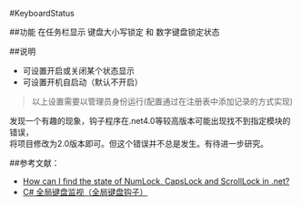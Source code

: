 #KeyboardStatus 

##功能
在任务栏显示 键盘大小写锁定 和 数字键盘锁定状态

##说明
* 可设置开启或关闭某个状态显示
* 可设置开机自启动（默认不开启）  

>以上设置需要以管理员身份运行(配置通过在注册表中添加记录的方式实现)    

发现一个有趣的现象，钩子程序在.net4.0等较高版本可能出现找不到指定模块的错误，  
将项目修改为2.0版本即可。但这个错误并不总是发生。有待进一步研究。  

##参考文献：
* [How can I find the state of NumLock, CapsLock and ScrollLock in .net?](http://stackoverflow.com/questions/577411/how-can-i-find-the-state-of-numlock-capslock-and-scrolllock-in-net)  
* [C# 全局键盘监视（全局键盘钩子）](http://www.wxzzz.com/215.html)
